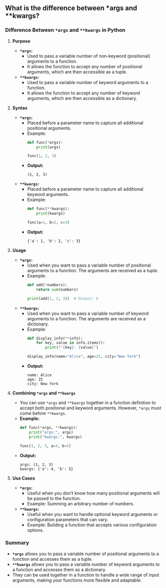 ## What is the difference between *args and **kwargs?


### Difference Between `*args` and `**kwargs` in Python

1. **Purpose**
   - **`*args`:** 
     - Used to pass a variable number of non-keyword (positional) arguments to a function.
     - It allows the function to accept any number of positional arguments, which are then accessible as a tuple.
   - **`**kwargs`:**
     - Used to pass a variable number of keyword arguments to a function.
     - It allows the function to accept any number of keyword arguments, which are then accessible as a dictionary.

2. **Syntax**
   - **`*args`:**
     - Placed before a parameter name to capture all additional positional arguments.
     - Example:
       ```python
       def func(*args):
           print(args)
       
       func(1, 2, 3)
       ```
     - **Output:**
       ```
       (1, 2, 3)
       ```
   - **`**kwargs`:**
     - Placed before a parameter name to capture all additional keyword arguments.
     - Example:
       ```python
       def func(**kwargs):
           print(kwargs)
       
       func(a=1, b=2, c=3)
       ```
     - **Output:**
       ```
       {'a': 1, 'b': 2, 'c': 3}
       ```

3. **Usage**
   - **`*args`:**
     - Used when you want to pass a variable number of positional arguments to a function. The arguments are received as a tuple.
     - Example:
       ```python
       def add(*numbers):
           return sum(numbers)
       
       print(add(1, 2, 3))  # Output: 6
       ```
   - **`**kwargs`:**
     - Used when you want to pass a variable number of keyword arguments to a function. The arguments are received as a dictionary.
     - Example:
       ```python
       def display_info(**info):
           for key, value in info.items():
               print(f"{key}: {value}")
       
       display_info(name="Alice", age=25, city="New York")
       ```
     - **Output:**
       ```
       name: Alice
       age: 25
       city: New York
       ```

4. **Combining `*args` and `**kwargs`**
   - You can use `*args` and `**kwargs` together in a function definition to accept both positional and keyword arguments. However, `*args` must come before `**kwargs`.
   - **Example:**
     ```python
     def func(*args, **kwargs):
         print("args:", args)
         print("kwargs:", kwargs)
     
     func(1, 2, 3, a=4, b=5)
     ```
   - **Output:**
     ```
     args: (1, 2, 3)
     kwargs: {'a': 4, 'b': 5}
     ```

5. **Use Cases**
   - **`*args`:**
     - Useful when you don’t know how many positional arguments will be passed to the function.
     - Example: Summing an arbitrary number of numbers.
   - **`**kwargs`:**
     - Useful when you want to handle optional keyword arguments or configuration parameters that can vary.
     - Example: Building a function that accepts various configuration options.

### Summary
- **`*args`** allows you to pass a variable number of positional arguments to a function and accesses them as a tuple.
- **`**kwargs`** allows you to pass a variable number of keyword arguments to a function and accesses them as a dictionary.
- They can be used together in a function to handle a wide range of input arguments, making your functions more flexible and adaptable.